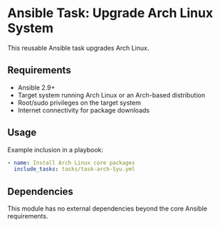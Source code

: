# Ansible Task: Upgrade Arch Linux System

This reusable Ansible task upgrades Arch Linux.

## Requirements

- Ansible 2.9+
- Target system running Arch Linux or an Arch-based distribution
- Root/sudo privileges on the target system
- Internet connectivity for package downloads

## Usage

Example inclusion in a playbook:

```yaml
- name: Install Arch Linux core packages
  include_tasks: tasks/task-arch-Syu.yml
```

## Dependencies

This module has no external dependencies beyond the core Ansible requirements.

